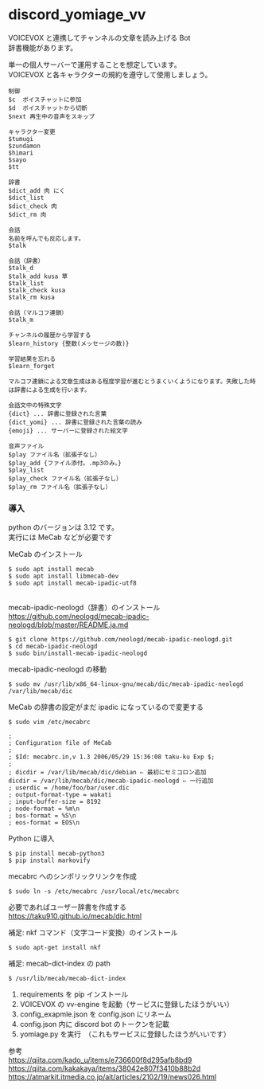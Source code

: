 # discord_yomiage_vv

VOICEVOX と連携してチャンネルの文章を読み上げる Bot \
辞書機能があります。

単一の個人サーバーで運用することを想定しています。\
VOICEVOX と各キャラクターの規約を遵守して使用しましょう。

```
制御
$c  ボイスチャットに参加
$d  ボイスチャットから切断
$next 再生中の音声をスキップ

キャラクター変更
$tumugi
$zundamon
$himari
$sayo
$tt

辞書
$dict_add 肉 にく
$dict_list
$dict_check 肉
$dict_rm 肉

会話
名前を呼んでも反応します。
$talk

会話（辞書）
$talk_d
$talk_add kusa 草
$talk_list
$talk_check kusa
$talk_rm kusa

会話（マルコフ連鎖）
$talk_m

チャンネルの履歴から学習する
$learn_history {整数(メッセージの数)}

学習結果を忘れる
$learn_forget

マルコフ連鎖による文章生成はある程度学習が進むとうまくいくようになります。失敗した時は辞書による生成を行います。

会話文中の特殊文字
{dict} ... 辞書に登録された言葉
{dict_yomi} ... 辞書に登録された言葉の読み
{emoji} ... サーバーに登録された絵文字

音声ファイル
$play ファイル名（拡張子なし）
$play_add {ファイル添付。.mp3のみ。}
$play_list
$play_check ファイル名（拡張子なし）
$play_rm ファイル名（拡張子なし）
```

### 導入

python のバージョンは 3.12 です。 \
実行には MeCab などが必要です

MeCab のインストール

```
$ sudo apt install mecab
$ sudo apt install libmecab-dev
$ sudo apt install mecab-ipadic-utf8
```

\
mecab-ipadic-neologd（辞書）のインストール
https://github.com/neologd/mecab-ipadic-neologd/blob/master/README.ja.md

```
$ git clone https://github.com/neologd/mecab-ipadic-neologd.git
$ cd mecab-ipadic-neologd
$ sudo bin/install-mecab-ipadic-neologd
```

mecab-ipadic-neologd の移動

```
$ sudo mv /usr/lib/x86_64-linux-gnu/mecab/dic/mecab-ipadic-neologd /var/lib/mecab/dic
```

MeCab の辞書の設定がまだ ipadic になっているので変更する

```
$ sudo vim /etc/mecabrc

;
; Configuration file of MeCab
;
; $Id: mecabrc.in,v 1.3 2006/05/29 15:36:08 taku-ku Exp $;
;
; dicdir = /var/lib/mecab/dic/debian ⇐ 最初にセミコロン追加
dicdir = /var/lib/mecab/dic/mecab-ipadic-neologd ⇐ 一行追加
; userdic = /home/foo/bar/user.dic
; output-format-type = wakati
; input-buffer-size = 8192
; node-format = %m\n
; bos-format = %S\n
; eos-format = EOS\n
```

Python に導入

```
$ pip install mecab-python3
$ pip install markovify
```

mecabrc へのシンボリックリンクを作成

```
$ sudo ln -s /etc/mecabrc /usr/local/etc/mecabrc
```

必要であればユーザー辞書を作成する
https://taku910.github.io/mecab/dic.html

補足: nkf コマンド（文字コード変換）のインストール

```
$ sudo apt-get install nkf
```

補足: mecab-dict-index の path

```
$ /usr/lib/mecab/mecab-dict-index
```

1. requirements を pip インストール
2. VOICEVOX の vv-engine を起動（サービスに登録したほうがいい）
3. config_exapmle.json を config.json にリネーム
4. config.json 内に discord bot のトークンを記載
5. yomiage.py を実行　（これもサービスに登録したほうがいいです）

参考 \
https://qiita.com/kado_u/items/e736600f8d295afb8bd9 \
https://qiita.com/kakakaya/items/38042e807f3410b88b2d \
https://atmarkit.itmedia.co.jp/ait/articles/2102/19/news026.html
